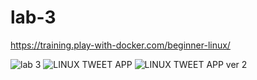 # lab-3
https://training.play-with-docker.com/beginner-linux/

![lab 3](https://github.com/Sgate-droid/lab-3/assets/131856073/2bab90bc-d166-426d-a61b-6d042244d432)
![LINUX TWEET APP](https://github.com/Sgate-droid/lab-3/assets/131856073/44c68c9f-c197-471a-b2f4-8015c99fdfa4)
![LINUX TWEET APP ver 2](https://github.com/Sgate-droid/lab-3/assets/131856073/2ba43232-bcc2-496d-864f-d6a5d7377f04)

